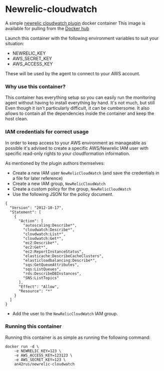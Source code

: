 Newrelic-cloudwatch
===================

A simple [newrelic cloudwatch plugin](https://github.com/newrelic-platform/newrelic_aws_cloudwatch_plugin) docker container
This image is available for pulling from the [Docker hub](https://index.docker.io/u/gekkie/newrelic-cloudwatch/)

Launch this container with the following environment variables to suit your situation:

* NEWRELIC_KEY
* AWS_SECRET_KEY
* AWS_ACCESS_KEY

These will be used by the agent to connect to your AWS account.

### Why use this container?

This container has everything setup so you can easily run the monitoring agent without having to install everything by hand. It's not much, but still
Even though it isn't particularly difficult, it can be cumbersome. It also allows to contain all the dependencies inside the container and keep the host clean.

### IAM credentials for correct usage

In order to keep access to your AWS environment as manageable as possible it's advised to create a specific AWS/Newrelic IAM user with
specific read-only rights to your cloudformation information.

As mentioned by the plugin authors themselves:

* Create a new IAM user `NewRelicCloudWatch` (and save the credentials in a file for later reference)
* Create a new IAM group, `NewRelicCloudWatch`
* Create a custom policy for the group, `NewRelicCloudWatch`
* Use the following JSON for the policy document.

```
{
  "Version": "2012-10-17",
  "Statement": [
    {
      "Action": [
        "autoscaling:Describe*",
        "cloudwatch:Describe*",
        "cloudwatch:List*",
        "cloudwatch:Get*",
        "ec2:Describe*",
        "ec2:Get*",
        "ec2:ReportInstanceStatus",
        "elasticache:DescribeCacheClusters",
        "elasticloadbalancing:Describe*",
        "sqs:GetQueueAttributes",
        "sqs:ListQueues",
        "rds:DescribeDBInstances",
        "SNS:ListTopics"
      ],
      "Effect": "Allow",
      "Resource": "*"
    }
  ]
}
```
* Add the user to the `NewRelicCloudWatch` IAM group.

### Running this container

Running this container is as simple as running the following command:

    docker run -d \
	    -e NEWRELIC_KEY=123 \
        -e AWS_ACCESS_KEY=123123 \
        -e AWS_SECRET_KEY=123 \
        an42rus/newrelic-cloudwatch

